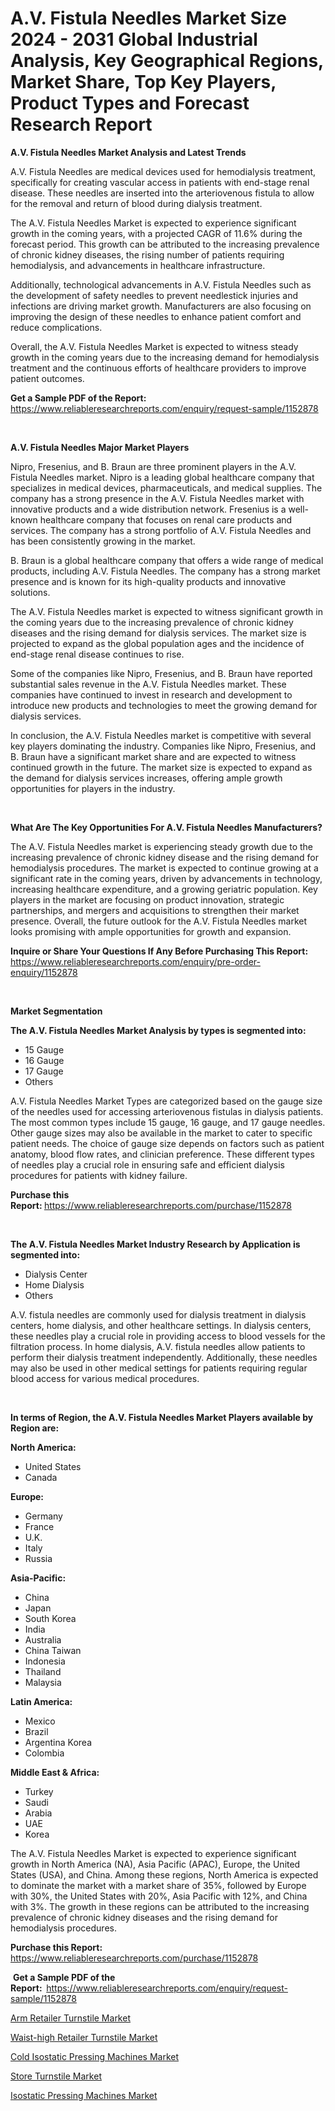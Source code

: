 <p><h1>A.V. Fistula Needles Market Size 2024 - 2031 Global Industrial Analysis, Key Geographical Regions, Market Share, Top Key Players, Product Types and Forecast Research Report</h1></p><p><strong>A.V. Fistula Needles Market Analysis and Latest Trends</strong></p>
<p><p>A.V. Fistula Needles are medical devices used for hemodialysis treatment, specifically for creating vascular access in patients with end-stage renal disease. These needles are inserted into the arteriovenous fistula to allow for the removal and return of blood during dialysis treatment.</p><p>The A.V. Fistula Needles Market is expected to experience significant growth in the coming years, with a projected CAGR of 11.6% during the forecast period. This growth can be attributed to the increasing prevalence of chronic kidney diseases, the rising number of patients requiring hemodialysis, and advancements in healthcare infrastructure.</p><p>Additionally, technological advancements in A.V. Fistula Needles such as the development of safety needles to prevent needlestick injuries and infections are driving market growth. Manufacturers are also focusing on improving the design of these needles to enhance patient comfort and reduce complications.</p><p>Overall, the A.V. Fistula Needles Market is expected to witness steady growth in the coming years due to the increasing demand for hemodialysis treatment and the continuous efforts of healthcare providers to improve patient outcomes.</p></p>
<p><strong>Get a Sample PDF of the Report:&nbsp;</strong> <a href="https://www.reliableresearchreports.com/enquiry/request-sample/1152878">https://www.reliableresearchreports.com/enquiry/request-sample/1152878</a></p>
<p>&nbsp;</p>
<p><strong>A.V. Fistula Needles Major Market Players</strong></p>
<p><p>Nipro, Fresenius, and B. Braun are three prominent players in the A.V. Fistula Needles market. Nipro is a leading global healthcare company that specializes in medical devices, pharmaceuticals, and medical supplies. The company has a strong presence in the A.V. Fistula Needles market with innovative products and a wide distribution network. Fresenius is a well-known healthcare company that focuses on renal care products and services. The company has a strong portfolio of A.V. Fistula Needles and has been consistently growing in the market.</p><p>B. Braun is a global healthcare company that offers a wide range of medical products, including A.V. Fistula Needles. The company has a strong market presence and is known for its high-quality products and innovative solutions.</p><p>The A.V. Fistula Needles market is expected to witness significant growth in the coming years due to the increasing prevalence of chronic kidney diseases and the rising demand for dialysis services. The market size is projected to expand as the global population ages and the incidence of end-stage renal disease continues to rise.</p><p>Some of the companies like Nipro, Fresenius, and B. Braun have reported substantial sales revenue in the A.V. Fistula Needles market. These companies have continued to invest in research and development to introduce new products and technologies to meet the growing demand for dialysis services.</p><p>In conclusion, the A.V. Fistula Needles market is competitive with several key players dominating the industry. Companies like Nipro, Fresenius, and B. Braun have a significant market share and are expected to witness continued growth in the future. The market size is expected to expand as the demand for dialysis services increases, offering ample growth opportunities for players in the industry.</p></p>
<p>&nbsp;</p>
<p><strong>What Are The Key Opportunities For A.V. Fistula Needles Manufacturers?</strong></p>
<p><p>The A.V. Fistula Needles market is experiencing steady growth due to the increasing prevalence of chronic kidney disease and the rising demand for hemodialysis procedures. The market is expected to continue growing at a significant rate in the coming years, driven by advancements in technology, increasing healthcare expenditure, and a growing geriatric population. Key players in the market are focusing on product innovation, strategic partnerships, and mergers and acquisitions to strengthen their market presence. Overall, the future outlook for the A.V. Fistula Needles market looks promising with ample opportunities for growth and expansion.</p></p>
<p><strong>Inquire or Share Your Questions If Any Before Purchasing This Report:</strong> <a href="https://www.reliableresearchreports.com/enquiry/pre-order-enquiry/1152878">https://www.reliableresearchreports.com/enquiry/pre-order-enquiry/1152878</a></p>
<p>&nbsp;</p>
<p><strong>Market Segmentation</strong></p>
<p><strong>The A.V. Fistula Needles Market Analysis by types is segmented into:</strong></p>
<p><ul><li>15 Gauge</li><li>16 Gauge</li><li>17 Gauge</li><li>Others</li></ul></p>
<p><p>A.V. Fistula Needles Market Types are categorized based on the gauge size of the needles used for accessing arteriovenous fistulas in dialysis patients. The most common types include 15 gauge, 16 gauge, and 17 gauge needles. Other gauge sizes may also be available in the market to cater to specific patient needs. The choice of gauge size depends on factors such as patient anatomy, blood flow rates, and clinician preference. These different types of needles play a crucial role in ensuring safe and efficient dialysis procedures for patients with kidney failure.</p></p>
<p><strong>Purchase this Report:&nbsp;</strong><a href="https://www.reliableresearchreports.com/purchase/1152878">https://www.reliableresearchreports.com/purchase/1152878</a></p>
<p>&nbsp;</p>
<p><strong>The A.V. Fistula Needles Market Industry Research by Application is segmented into:</strong></p>
<p><ul><li>Dialysis Center</li><li>Home Dialysis</li><li>Others</li></ul></p>
<p><p>A.V. fistula needles are commonly used for dialysis treatment in dialysis centers, home dialysis, and other healthcare settings. In dialysis centers, these needles play a crucial role in providing access to blood vessels for the filtration process. In home dialysis, A.V. fistula needles allow patients to perform their dialysis treatment independently. Additionally, these needles may also be used in other medical settings for patients requiring regular blood access for various medical procedures.</p></p>
<p>&nbsp;</p>
<p><strong>In terms of Region, the A.V. Fistula Needles Market Players available by Region are:</strong></p>
<p>
    <p> <strong> North America: </strong>
        <ul>
            <li>United States</li>
            <li>Canada</li>
        </ul>
        </p> 
    <p> <strong> Europe: </strong>
        <ul>
            <li>Germany</li>
            <li>France</li>
            <li>U.K.</li>
            <li>Italy</li>
            <li>Russia</li>
        </ul>
        </p> 
    <p> <strong> Asia-Pacific: </strong>
        <ul>
            <li>China</li>
            <li>Japan</li>
            <li>South Korea</li>
            <li>India</li>
            <li>Australia</li>
            <li>China Taiwan</li>
            <li>Indonesia</li>
            <li>Thailand</li>
            <li>Malaysia</li>
        </ul>
        </p> 
    <p> <strong> Latin America: </strong>
        <ul>
            <li>Mexico</li>
            <li>Brazil</li>
            <li>Argentina Korea</li>
            <li>Colombia</li>
        </ul>
        </p> 
    <p> <strong> Middle East & Africa: </strong>
        <ul>
            <li>Turkey</li>
            <li>Saudi</li>
            <li>Arabia</li>
            <li>UAE</li>
            <li>Korea</li>
        </ul>
    </p>
    </p>
<p><p>The A.V. Fistula Needles Market is expected to experience significant growth in North America (NA), Asia Pacific (APAC), Europe, the United States (USA), and China. Among these regions, North America is expected to dominate the market with a market share of 35%, followed by Europe with 30%, the United States with 20%, Asia Pacific with 12%, and China with 3%. The growth in these regions can be attributed to the increasing prevalence of chronic kidney diseases and the rising demand for hemodialysis procedures.</p></p>
<p><strong>Purchase this Report: </strong><a href="https://www.reliableresearchreports.com/purchase/1152878">https://www.reliableresearchreports.com/purchase/1152878</a></p>
<p>&nbsp;<strong>Get a Sample PDF of the Report:&nbsp;&nbsp;</strong><a href="https://www.reliableresearchreports.com/enquiry/request-sample/1152878">https://www.reliableresearchreports.com/enquiry/request-sample/1152878</a></p>
<p><strong></strong></p>
<p><p><a href="https://medium.com/p/3121b94998aa/edit">Arm Retailer Turnstile Market</a></p><p><a href="https://medium.com/p/43f247b71bf2/edit">Waist-high Retailer Turnstile Market</a></p><p><a href="https://medium.com/p/3613c6d195ec/edit">Cold Isostatic Pressing Machines Market</a></p><p><a href="https://medium.com/p/9f2340f76a18/edit">Store Turnstile Market</a></p><p><a href="https://medium.com/p/450f474b9c35/edit">Isostatic Pressing Machines Market</a></p></p>